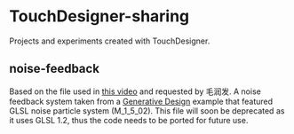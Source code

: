 # TouchDesigner-sharing
Projects and experiments created with TouchDesigner.


## noise-feedback
Based on the file used in [this video](https://youtu.be/HlafwGDvmPc) and requested by 毛润发.
A noise feedback system taken from a [Generative Design](https://docs.derivative.ca/Generative_Design) example that featured GLSL noise particle system (M_1_5_02). This file will soon be deprecated as it uses GLSL 1.2, thus the code needs to be ported for future use.
